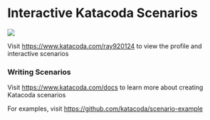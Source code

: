 # Interactive Katacoda Scenarios

[![](http://shields.katacoda.com/katacoda/ray920124/count.svg)](https://www.katacoda.com/ray920124 "Get your profile on Katacoda.com")

Visit https://www.katacoda.com/ray920124 to view the profile and interactive scenarios

### Writing Scenarios
Visit https://www.katacoda.com/docs to learn more about creating Katacoda scenarios

For examples, visit https://github.com/katacoda/scenario-example
